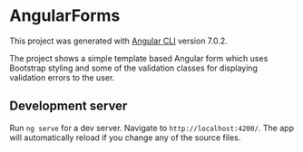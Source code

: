# AngularForms

This project was generated with [Angular CLI](https://github.com/angular/angular-cli) version 7.0.2.

The project shows a simple template based Angular form which uses Bootstrap styling and some of the validation
classes for displaying validation errors to the user.

## Development server

Run `ng serve` for a dev server. Navigate to `http://localhost:4200/`. The app will automatically reload if you change any of the source files.

